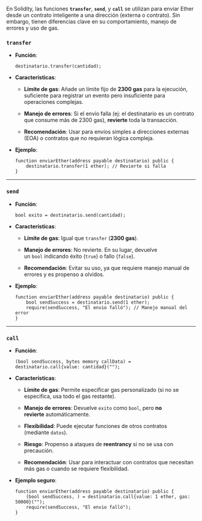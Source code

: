 En Solidity, las funciones **`transfer`**, **`send`**, y **`call`** se utilizan para enviar Ether desde un contrato inteligente a una dirección (externa o contrato). Sin embargo, tienen diferencias clave en su comportamiento, manejo de errores y uso de gas.

### **`transfer`**

- **Función**:

    ```Solidity
	destinatario.transfer(cantidad);
	```
    
- **Características**:
    
    - **Límite de gas**: Añade un límite fijo de **2300 gas** para la ejecución, suficiente para registrar un evento pero insuficiente para operaciones complejas.
        
    - **Manejo de errores**: Si el envío falla (ej: el destinatario es un contrato que consume más de 2300 gas), **revierte** toda la transacción.
        
    - **Recomendación**: Usar para envíos simples a direcciones externas (EOA) o contratos que no requieran lógica compleja.
        
- **Ejemplo**:
    
    ```Solidity
	function enviarEther(address payable destinatario) public {
		destinatario.transfer(1 ether); // Revierte si falla
	}
	```
---
### **`send`**

- **Función**:
    
    ```Solidity
	bool exito = destinatario.send(cantidad);
	```
    
- **Características**:
    
    - **Límite de gas**: Igual que `transfer` (**2300 gas**).
        
    - **Manejo de errores**: No revierte. En su lugar, devuelve un `bool` indicando éxito (`true`) o fallo (`false`).
        
    - **Recomendación**: Evitar su uso, ya que requiere manejo manual de errores y es propenso a olvidos.
        
- **Ejemplo**:

    ```Solidity
	function enviarEther(address payable destinatario) public {
		bool sendSuccess = destinatario.send(1 ether);
		require(sendSuccess, "El envio falló"); // Manejo manual del error
	}
	```
---
### **`call`**

- **Función**:
    
	```Solidity
	(bool sendSuccess, bytes memory callData) = destinatario.call{value: cantidad}("");
	```
    
- **Características**:
    
    - **Límite de gas**: Permite especificar gas personalizado (si no se especifica, usa todo el gas restante).
        
    - **Manejo de errores**: Devuelve `exito` como `bool`, pero **no revierte** automáticamente.
        
    - **Flexibilidad**: Puede ejecutar funciones de otros contratos (mediante `datos`).
        
    - **Riesgo**: Propenso a ataques de **reentrancy** si no se usa con precaución.
        
    - **Recomendación**: Usar para interactuar con contratos que necesitan más gas o cuando se requiere flexibilidad.
        
- **Ejemplo seguro**:
    
    ```Solidity
	function enviarEther(address payable destinatario) public {
		(bool sendSuccess, ) = destinatario.call{value: 1 ether, gas: 50000}("");
		require(sendSuccess, "El envio falló");
	}
	```